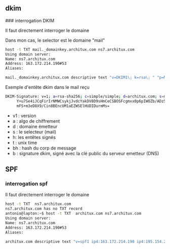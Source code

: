 ## dkim
### interrogation DKIM

Il faut directement interroger le domaine

Dans mon cas, le selector est le domaine "mail"

```bash
host -t TXT mail._domainkey.architux.com ns7.architux.com
Using domain server:
Name: ns7.architux.com
Address: 163.172.214.190#53
Aliases: 

mail._domainkey.architux.com descriptive text "v=DKIM1\; k=rsa\; " "p=MIGfMA0GCSqGSIb3DQEBAQUAA4GNADCBiQKBgQDY4jFa3qPsw52rsYBKYv7dd/K+bEVAHxQWbZ2fIM9kNi7jxA4B3aMxu5UQjhOVZOnUJWc7OvldImDclr0QcYnNdLlGUV2osCwY+vgbzaNqj/aghO4EbpAxp3GX1brHgyMenO3gZ4QtsxfcfPPL+r5z1hDZr/UcOJgxfoqIewNRswIDAQAB"
```
Exemple d'entête dkim dans le mail reçu

```bash
DKIM-Signature: v=1; a=rsa-sha256; c=simple/simple; d=architux.com; s=mail; t=1499699653; bh=uz2qvOizggI0E7Z53qwQPqPUAMKYzTB1KW5TNQtCfiI=; h=Date:From:Subject:To:From; b=XtW44+CDy9hzX9Uo5P2OMJ3sUs9gpQuVk0SoBehXiqtrW+k8BN7u4H55+zQEBVXco
     Y+u7Se4iJCqFirIrNMWCsykjJvdcYakDV8D9sHmCeCSBOSFcgmxx0p6pIWOZb/ADz5
     mFS+m3eD8X9/Cin8BEncUM1aEZWSElHUDIDurmMs=
```
* v1 : version
* a : algo de chiffrement
* d : domaine émetteur
* s : le selecteur (mail) 
* h: les entêtes signés
* t : unix time
* bh : hash du corp de message 
* b : signature dkim, signé avec la clé public du serveur emetteur (DNS)


## SPF
### interrogation spf

Il faut directement interroger le domaine
```bash
host -t TXT  ns7.architux.com                                                                                                                           
ns7.architux.com has no TXT record
antonio@lapton:~$ host -t TXT  architux.com ns7.architux.com                                                                                                              
Using domain server:
Name: ns7.architux.com
Address: 163.172.214.190#53
Aliases: 

architux.com descriptive text "v=spf1 ip4:163.172.214.190 ip4:195.154.236.164 -all"
```
